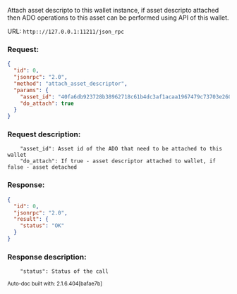 Attach asset descripto to this wallet instance, if asset descripto attached then ADO operations to this asset can be performed using API of this wallet.

URL: ```http:://127.0.0.1:11211/json_rpc```
### Request: 
```json
{
  "id": 0,
  "jsonrpc": "2.0",
  "method": "attach_asset_descriptor",
  "params": {
    "asset_id": "40fa6db923728b38962718c61b4dc3af1acaa1967479c73703e260dc3609c58d",
    "do_attach": true
  }
}
```
### Request description: 
```
    "asset_id": Asset id of the ADO that need to be attached to this wallet
    "do_attach": If true - asset descriptor attached to wallet, if false - asset detached

```
### Response: 
```json
{
  "id": 0,
  "jsonrpc": "2.0",
  "result": {
    "status": "OK"
  }
}
```
### Response description: 
```
    "status": Status of the call

```
<sub>Auto-doc built with: 2.1.6.404[bafae7b]</sub>